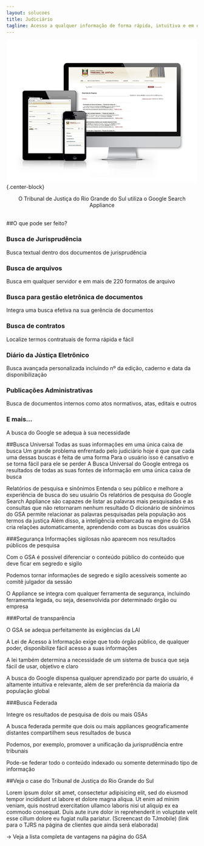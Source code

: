 ```yaml
---
layout: solucoes
title: Judiciário
tagline: Acesso a qualquer informação de forma rápida, intuitiva e em qualquer plataforma
---
```


![Interfaces do GSA no site do TJRS](/images/solucoes-1.png){.center-block}

<p align="center">
O Tribunal de Justiça do Rio Grande do Sul utiliza o Google Search Appliance
<br style="clear:both;" />
<br style="clear:both;" />
</p>

##O que pode ser feito?

<div class="row">
<div class="hiden-xs hiden-sm col-md-6 col-lg-6">

<h3>Busca de Jurisprudência</h3>
Busca textual dentro dos documentos de jurisprudência

<h3>Busca de arquivos</h3>
Busca em qualquer servidor e em mais de 220 formatos de arquivo

<h3>Busca para gestão eletrônica de documentos</h3>
Integra uma busca efetiva na sua gerência de documentos

<h3>Busca de contratos</h3>
Localize termos contratuais de forma rápida e fácil

</div>
<div class="hiden-xs hiden-sm col-md-6 col-lg-6">

<h3>Diário da Jústiça Eletrônico</h3>
Busca avançada personalizada incluindo nº da edição, caderno e data da disponibilização

<h3>Publicações Administrativas</h3>
Busca de documentos internos como atos normativos, atas, editais e outros

<h3>E mais...</h3>
A busca do Google se adequa à sua necessidade

</div>
</div>

##Busca Universal
Todas as suas informações em uma única caixa de busca
Um grande problema enfrentado pelo judiciário hoje é que que cada uma dessas buscas é feita de uma forma
Para o usuário isso é cansativo e se torna fácil para ele se perder
A Busca Universal do Google entrega os resultados de todas as suas fontes de informação em uma única caixa de busca

Relatórios de pesquisa e sinônimos
Entenda o seu público e melhore a experiência de busca do seu usuário
Os relatórios de pesquisa do Google Search Appliance são capazes de listar as palavras mais pesquisadas e as consultas que não retornaram nenhum resultado
O dicionário de sinônimos do GSA permite relacionar as palavras pesquisadas pela população aos termos da justiça
Além disso, a inteligência embarcada na engine do GSA cria relações automaticamente, aprendendo com as buscas dos usuários

###Segurança
Informações sigilosas não aparecem nos resultados públicos de pesquisa

Com o GSA é possível diferenciar o conteúdo público do conteúdo que deve ficar em segredo e sigilo

Podemos tornar informações de segredo e sigilo acessíveis somente ao comitê julgador da sessão

O Appliance se integra com qualquer ferramenta de segurança, incluindo ferramenta legada, ou seja, desenvolvida por determinado órgão ou empresa

###Portal de transparência

O GSA se adequa perfeitamente às exigências da LAI

A Lei de Acesso à Informação exige que todo órgão público, de qualquer poder, disponibilize fácil acesso a suas informações

A lei também determina a necessidade de um sistema de busca que  seja fácil de usar, objetivo e claro

A busca do Google dispensa qualquer aprendizado por parte do usuário, é altamente intuitiva e relevante, além de ser preferência da maioria da população global

###Busca Federada

Integre os resultados de pesquisa de dois ou mais GSAs

A busca federada permite que dois ou mais appliances geograficamente distantes compartilhem seus resultados de busca

Podemos, por exemplo, promover a unificação da jurisprudência entre tribunais

Pode-se federar todo o conteúdo indexado ou somente determinado tipo de informação

##Veja o case do Tribunal de Justiça do Rio Grande do Sul

Lorem ipsum dolor sit amet, consectetur adipisicing elit, sed do eiusmod tempor incididunt ut labore et dolore magna aliqua. Ut enim ad minim veniam, quis nostrud exercitation ullamco laboris nisi ut aliquip ex ea commodo consequat. Duis aute irure dolor in reprehenderit in voluptate velit esse cillum dolore eu fugiat nulla pariatur.
(Screencast do TJmobile)
(link para o TJRS na página de clientes que ainda será elaborada)

→ Veja a lista completa de vantagens na página do GSA